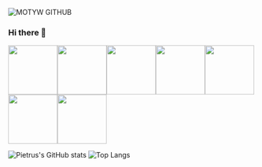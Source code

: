 ![MOTYW GITHUB](https://user-images.githubusercontent.com/65807969/119228702-89c41080-bb14-11eb-853c-e9073ff0714f.PNG)

### Hi there 👋
<img src=https://user-images.githubusercontent.com/65807969/119229854-102f2100-bb1a-11eb-97e3-fddca255563c.png width=100 height=100/><img src=https://user-images.githubusercontent.com/65807969/119229863-191ff280-bb1a-11eb-8032-7271b1cd290f.png width=100 height=100/><img src=https://user-images.githubusercontent.com/65807969/119229873-21782d80-bb1a-11eb-944a-2833b3b025f8.png width=100 height=100/><img src=https://user-images.githubusercontent.com/65807969/119229879-2806a500-bb1a-11eb-99e8-4078d8ef0db9.jpg width=100 height=100/><img src=https://user-images.githubusercontent.com/65807969/119229882-2ccb5900-bb1a-11eb-92d3-b26ea7ded209.png width=100 height=100/><img src=https://user-images.githubusercontent.com/65807969/119229884-305ee000-bb1a-11eb-8586-4133c5715927.png width=100 height=100/><img src=https://user-images.githubusercontent.com/65807969/119229886-3228a380-bb1a-11eb-8483-33bf428f5970.png width=100 height=100/> 




![Pietrus's GitHub stats](https://github-readme-stats.vercel.app/api?username=Pietrus914&theme=defoult_icons=true)
![Top Langs](https://github-readme-stats.vercel.app/api/top-langs/?username=Pietrus914)
<!--
**Pietrus914/Pietrus914** is a ✨ _special_ ✨ repository because its `README.md` (this file) appears on your GitHub profile.

Here are some ideas to get you started:

- 🔭 I’m currently working on ...
- 🌱 I’m currently learning ...
- 👯 I’m looking to collaborate on ...
- 🤔 I’m looking for help with ...
- 💬 Ask me about ...
- 📫 How to reach me: ...
- 😄 Pronouns: ...
- ⚡ Fun fact: ...
-->
